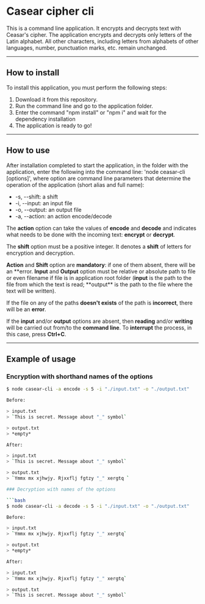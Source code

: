 # Casear cipher cli

This is a command line application. It encrypts and decrypts text with Ceasar's cipher.
The application encrypts and decrypts only letters of the Latin alphabet. All other characters,
including letters from alphabets of other languages, number, punctuation marks, etc. remain unchanged.

---

## How to install

To install this application, you must perform the following steps:

1. Download it from this repository.
2. Run the command line and go to the application folder.
3. Enter the command "npm install" or "npm i" and wait for the dependency installation
4. The application is ready to go!

---

## How to use

After installation completed to start the application, in the folder with the application,
enter the following into the command line: 'node ceasar-cli [options]', where option are command
line parameters that determine the operation of the application (short alias and
full name):

- -s, --shift: a shift
- -i, --input: an input file
- -o, --output: an output file
- -a, --action: an action encode/decode

The **action** option can take the values of **encode** and **decode** and indicates what
needs to be done with the incoming text: **encrypt** or **decrypt**.

The **shift** option must be a positive integer. It denotes a **shift** of letters for
encryption and decryption.

**Action** and **Shift** option are **mandatory**: if one of them absent, there will be an
**error. **Input** and **Output** option must be relative or absolute path to file or
even filename if file is in application root folder (**input** is the path to the file from
which the text is read; **output\*\* is the path to the file where the text will be written).

If the file on any of the paths **doesn't exists** of the path is **incorrect**, there will
be an **error**.

If the **input** and/or **output** options are absent, then **reading** and/or **writing**
will be carried out from/to the **command line**. To **interrupt** the process, in this
case, press **Ctrl+C**.

---

## Example of usage

### Encryption with shorthand names of the options

````bash
$ node casear-cli -a encode -s 5 -i "./input.txt" -o "./output.txt"

Before:

> input.txt
> `This is secret. Message about "_" symbol`

> output.txt
> *empty*

After:

> input.txt
> `This is secret. Message about "_" symbol`

> output.txt
> `Ymmx mx xjhwjy. Rjxxflj fgtzy "_" xergtq `

### Decryption with names of the options

```bash
$ node casear-cli -a decode -s 5 -i "./input.txt" -o "./output.txt"

Before:

> input.txt
> `Ymmx mx xjhwjy. Rjxxflj fgtzy "_" xergtq`

> output.txt
> *empty*

After:

> input.txt
> `Ymmx mx xjhwjy. Rjxxflj fgtzy "_" xergtq`

> output.txt
> `This is secret. Message about "_" symbol`
````
